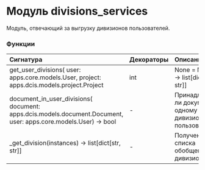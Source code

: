 # Модуль divisions_services

Модуль, отвечающий за выгрузку дивизионов пользователей.

### Функции

| Сигнатура                                                                                                                               | Декораторы | Описание                                                                        |
| :-------------------------------------------------------------------------------------------------------------------------------------- | :--------- | :------------------------------------------------------------------------------ |
| get_user_divisions( user: apps.core.models.User, project: apps.dcis.models.project.Project | int | None = None) -> list[dict[str, str]] | -          | Получение списка обобщенных дивизионов для пользователя user и проекта project. |
| document_in_user_divisions( document: apps.dcis.models.document.Document, user: apps.core.models.User) -> bool                          | -          | Принадлежит ли документ одному из дивизионов пользователя.                      |
| _get_division(instances) -> list[dict[str, str]]                                                                                        | -          | Получение списка обобщенных дивизионов.                                         |